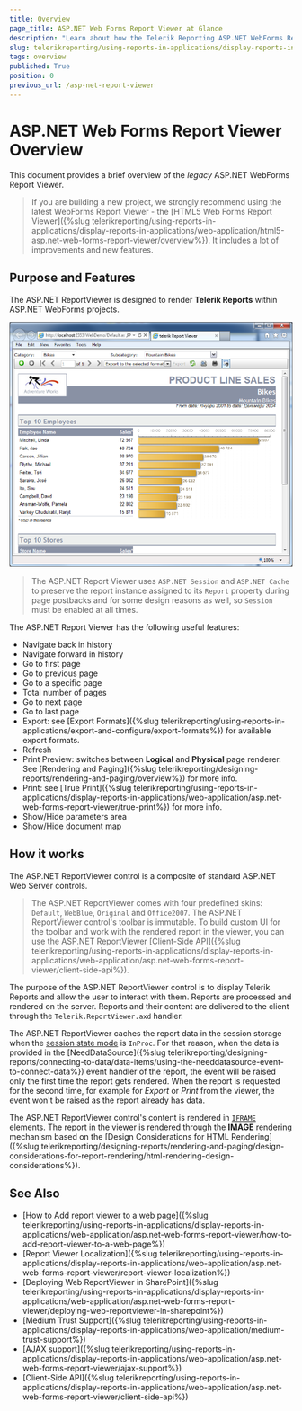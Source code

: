 ```yaml
---
title: Overview
page_title: ASP.NET Web Forms Report Viewer at Glance
description: "Learn about how the Telerik Reporting ASP.NET WebForms Report Viewer works and how it may be used in a WebForms application"
slug: telerikreporting/using-reports-in-applications/display-reports-in-applications/web-application/asp.net-web-forms-report-viewer/overview
tags: overview
published: True
position: 0
previous_url: /asp-net-report-viewer
---
```


# ASP.NET Web Forms Report Viewer Overview

This document provides a brief overview of the *legacy* ASP.NET WebForms Report Viewer.

> If you are building a new project, we strongly recommend using the latest WebForms Report Viewer - the [HTML5 Web Forms Report Viewer]({%slug telerikreporting/using-reports-in-applications/display-reports-in-applications/web-application/html5-asp.net-web-forms-report-viewer/overview%}). It includes a lot of improvements and new features.

## Purpose and Features

The ASP.NET ReportViewer is designed to render __Telerik Reports__ within ASP.NET WebForms projects.

![An image of the ASP.NET WebForms Report Viewer displaying the Product Line Sales report](images/AspNetViewer.png)

> The ASP.NET Report Viewer uses `ASP.NET Session` and `ASP.NET Cache` to preserve the report instance assigned to its `Report` property during page postbacks and for some design reasons as well, so `Session` must be enabled at all times.

The ASP.NET Report Viewer has the following useful features:

* Navigate back in history
* Navigate forward in history
* Go to first page
* Go to previous page
* Go to a specific page
* Total number of pages
* Go to next page
* Go to last page
* Export: see [Export Formats]({%slug telerikreporting/using-reports-in-applications/export-and-configure/export-formats%}) for available export formats.
* Refresh
* Print Preview: switches between __Logical__ and __Physical__ page renderer. See [Rendering and Paging]({%slug telerikreporting/designing-reports/rendering-and-paging/overview%}) for more info.
* Print: see [True Print]({%slug telerikreporting/using-reports-in-applications/display-reports-in-applications/web-application/asp.net-web-forms-report-viewer/true-print%}) for more info.
* Show/Hide parameters area
* Show/Hide document map

## How it works

The ASP.NET ReportViewer control is a composite of standard ASP.NET Web Server controls.

> The ASP.NET ReportViewer comes with four predefined skins: `Default`, `WebBlue`, `Original` and `Office2007`. The ASP.NET ReportViewer control's toolbar is immutable. To build custom UI for the toolbar and work with the rendered report in the viewer, you can use the ASP.NET ReportViewer [Client-Side API]({%slug telerikreporting/using-reports-in-applications/display-reports-in-applications/web-application/asp.net-web-forms-report-viewer/client-side-api%}).

The purpose of the ASP.NET ReportViewer control is to display Telerik Reports and allow the user to interact with them. Reports are processed and rendered on the server. Reports and their content are delivered to the client through the `Telerik.ReportViewer.axd` handler.

The ASP.NET ReportViewer caches the report data in the session storage when the [session state mode](https://learn.microsoft.com/en-us/dotnet/api/system.web.sessionstate.sessionstatemode?view=netframework-4.8) is `InProc`. For that reason, when the data is provided in the [NeedDataSource]({%slug telerikreporting/designing-reports/connecting-to-data/data-items/using-the-needdatasource-event-to-connect-data%}) event handler of the report, the event will be raised only the first time the report gets rendered. When the report is requested for the second time, for example for *Export* or *Print* from the viewer, the event won't be raised as the report already has data.

The ASP.NET ReportViewer control's content is rendered in [`IFRAME`](https://developer.mozilla.org/en-US/docs/Web/HTML/Element/iframe) elements. The report in the viewer is rendered through the __IMAGE__ rendering mechanism based on the [Design Considerations for HTML Rendering]({%slug telerikreporting/designing-reports/rendering-and-paging/design-considerations-for-report-rendering/html-rendering-design-considerations%}).

## See Also

* [How to Add report viewer to a web page]({%slug telerikreporting/using-reports-in-applications/display-reports-in-applications/web-application/asp.net-web-forms-report-viewer/how-to-add-report-viewer-to-a-web-page%})
* [Report Viewer Localization]({%slug telerikreporting/using-reports-in-applications/display-reports-in-applications/web-application/asp.net-web-forms-report-viewer/report-viewer-localization%})
* [Deploying Web ReportViewer in SharePoint]({%slug telerikreporting/using-reports-in-applications/display-reports-in-applications/web-application/asp.net-web-forms-report-viewer/deploying-web-reportviewer-in-sharepoint%})
* [Medium Trust Support]({%slug telerikreporting/using-reports-in-applications/display-reports-in-applications/web-application/medium-trust-support%})
* [AJAX support]({%slug telerikreporting/using-reports-in-applications/display-reports-in-applications/web-application/asp.net-web-forms-report-viewer/ajax-support%})
* [Client-Side API]({%slug telerikreporting/using-reports-in-applications/display-reports-in-applications/web-application/asp.net-web-forms-report-viewer/client-side-api%})
